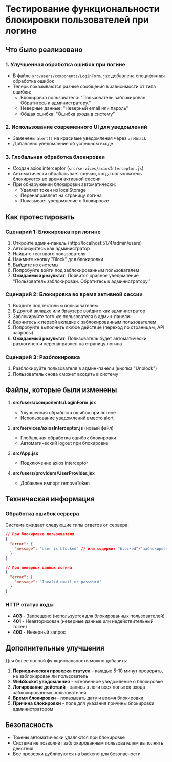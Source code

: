 # Тестирование функциональности блокировки пользователей при логине

## Что было реализовано

### 1. Улучшенная обработка ошибок при логине
- В файле `src/users/components/LoginForm.jsx` добавлена специфичная обработка ошибок
- Теперь показываются разные сообщения в зависимости от типа ошибки:
  - Блокировка пользователя: "Пользователь заблокирован. Обратитесь к администратору."
  - Неверные данные: "Неверный email или пароль"
  - Общая ошибка: "Ошибка входа в систему"

### 2. Использование современного UI для уведомлений
- Заменены `alert()` на красивые уведомления через `useSnack`
- Добавлено уведомление об успешном входе

### 3. Глобальная обработка блокировки
- Создан axios interceptor (`src/services/axiosInterceptor.js`)
- Автоматически обрабатывает случаи, когда пользователь блокируется во время активной сессии
- При обнаружении блокировки автоматически:
  - Удаляет токен из localStorage
  - Перенаправляет на страницу логина
  - Показывает уведомление о блокировке

## Как протестировать

### Сценарий 1: Блокировка при логине
1. Откройте админ-панель (http://localhost:5174/admin/users)
2. Авторизуйтесь как администратор
3. Найдите тестового пользователя
4. Нажмите кнопку "Block" для блокировки
5. Выйдите из системы
6. Попробуйте войти под заблокированным пользователем
7. **Ожидаемый результат**: Появится красное уведомление "Пользователь заблокирован. Обратитесь к администратору."

### Сценарий 2: Блокировка во время активной сессии
1. Войдите под тестовым пользователем
2. В другой вкладке или браузере войдите как администратор
3. Заблокируйте того же пользователя в админ-панели
4. Вернитесь к первой вкладке с заблокированным пользователем
5. Попробуйте выполнить любое действие (переход по страницам, API запросы)
6. **Ожидаемый результат**: Пользователь будет автоматически разлогинен и перенаправлен на страницу логина

### Сценарий 3: Разблокировка
1. Разблокируйте пользователя в админ-панели (кнопка "Unblock")
2. Пользователь снова сможет входить в систему

## Файлы, которые были изменены

1. **src/users/components/LoginForm.jsx**
   - Улучшенная обработка ошибок при логине
   - Использование уведомлений вместо alert

2. **src/services/axiosInterceptor.js** (новый файл)
   - Глобальная обработка ошибок блокировки
   - Автоматический logout при блокировке

3. **src/App.jsx**
   - Подключение axios interceptor

4. **src/users/providers/UserProvider.jsx**
   - Добавлен импорт removeToken

## Техническая информация

### Обработка ошибок сервера
Система ожидает следующие типы ответов от сервера:

```json
// При блокировке пользователя
{
  "error": {
    "message": "User is blocked" // или содержит "blocked"/"заблокирован"
  }
}

// При неверных данных логина
{
  "error": {
    "message": "Invalid email or password"
  }
}
```

### HTTP статус коды
- **403** - Запрещено (используется для блокированных пользователей)
- **401** - Неавторизован (неверные данные или недействительный токен)
- **400** - Неверный запрос

## Дополнительные улучшения

Для более полной функциональности можно добавить:

1. **Периодическая проверка статуса** - каждые 5-10 минут проверять, не заблокирован ли пользователь
2. **WebSocket уведомления** - мгновенное уведомление о блокировке
3. **Логирование действий** - запись в логи всех попыток входа заблокированных пользователей
4. **Время блокировки** - показывать дату и время блокировки
5. **Причина блокировки** - поле для указания причины блокировки администратором

## Безопасность

- Токены автоматически удаляются при блокировке
- Система не позволяет заблокированным пользователям выполнять действия
- Все проверки дублируются на backend для безопасности
